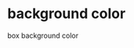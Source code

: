 <!DOCTYPE html>
<html lang="en">
<head>
    <meta charset="UTF-8">
    <meta name="viewport" content="width=device-width, initial-scale=1.0">
    <title>background color</title>
    <link rel="stylesheet" href="back_style.css">
</head>
<body>
    <h1 class="title">background color</h1>
    <p class="box">box background color</p>
</body>
</html>
